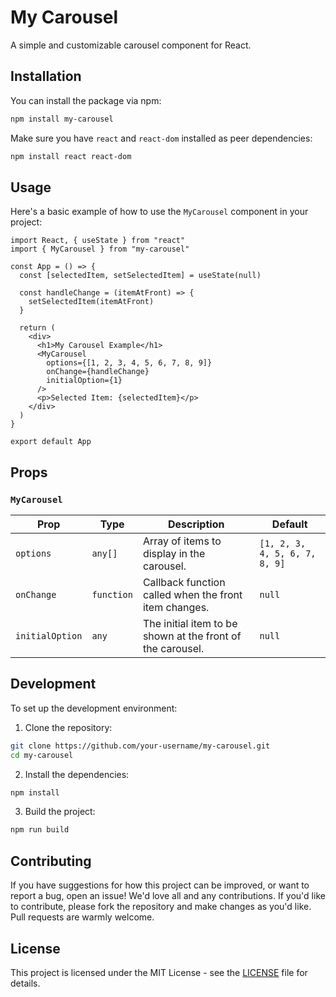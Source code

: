 # My Carousel

A simple and customizable carousel component for React.

## Installation

You can install the package via npm:

```bash
npm install my-carousel
```

Make sure you have `react` and `react-dom` installed as peer dependencies:

```bash
npm install react react-dom
```

## Usage

Here's a basic example of how to use the `MyCarousel` component in your project:

```tsx
import React, { useState } from "react"
import { MyCarousel } from "my-carousel"

const App = () => {
  const [selectedItem, setSelectedItem] = useState(null)

  const handleChange = (itemAtFront) => {
    setSelectedItem(itemAtFront)
  }

  return (
    <div>
      <h1>My Carousel Example</h1>
      <MyCarousel
        options={[1, 2, 3, 4, 5, 6, 7, 8, 9]}
        onChange={handleChange}
        initialOption={1}
      />
      <p>Selected Item: {selectedItem}</p>
    </div>
  )
}

export default App
```

## Props

### `MyCarousel`

| Prop            | Type       | Description                                                | Default                       |
| --------------- | ---------- | ---------------------------------------------------------- | ----------------------------- |
| `options`       | `any[]`    | Array of items to display in the carousel.                 | `[1, 2, 3, 4, 5, 6, 7, 8, 9]` |
| `onChange`      | `function` | Callback function called when the front item changes.      | `null`                        |
| `initialOption` | `any`      | The initial item to be shown at the front of the carousel. | `null`                        |

## Development

To set up the development environment:

1. Clone the repository:

```bash
git clone https://github.com/your-username/my-carousel.git
cd my-carousel
```

2. Install the dependencies:

```bash
npm install
```

3. Build the project:

```bash
npm run build
```

## Contributing

If you have suggestions for how this project can be improved, or want to report a bug, open an issue! We'd love all and any contributions. If you'd like to contribute, please fork the repository and make changes as you'd like. Pull requests are warmly welcome.

## License

This project is licensed under the MIT License - see the [LICENSE](LICENSE) file for details.

